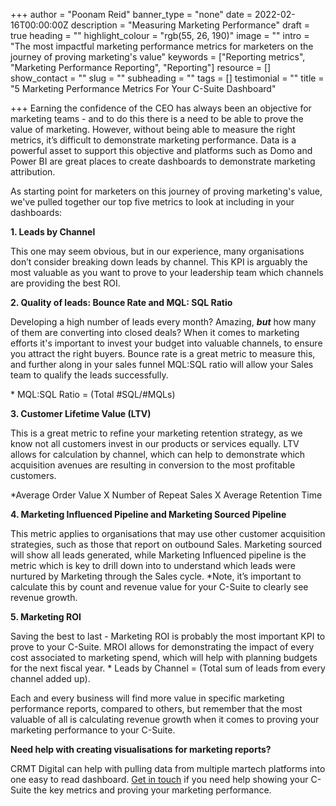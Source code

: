 +++
author = "Poonam Reid"
banner_type = "none"
date = 2022-02-16T00:00:00Z
description = "Measuring Marketing Performance"
draft = true
heading = ""
highlight_colour = "rgb(55, 26, 190)"
image = ""
intro = "The most impactful marketing performance metrics for marketers on the journey of proving marketing's value"
keywords = ["Reporting metrics", "Marketing Performance Reporting", "Reporting"]
resource = []
show_contact = ""
slug = ""
subheading = ""
tags = []
testimonial = ""
title = "5 Marketing Performance Metrics For Your C-Suite Dashboard"

+++
Earning the confidence of the CEO has always been an objective for marketing teams - and to do this there is a need to be able to prove the value of marketing. However, without being able to measure the right metrics, it’s difficult to demonstrate marketing performance. Data is a powerful asset to support this objective and platforms such as Domo and Power BI are great places to create dashboards to demonstrate marketing attribution.

As starting point for marketers on this journey of proving marketing's value, we've pulled together our top five metrics to look at including in your dashboards:

**1. Leads by Channel**

This one may seem obvious, but in our experience, many organisations don’t consider breaking down leads by channel. This KPI is arguably the most valuable as you want to prove to your leadership team which channels are providing the best ROI.

**2. Quality of leads: Bounce Rate and MQL: SQL Ratio**

Developing a high number of leads every month? Amazing, **_but_** how many of them are converting into closed deals? When it comes to marketing efforts it's important to invest your budget into valuable channels, to ensure you attract the right buyers. Bounce rate is a great metric to measure this, and further along in your sales funnel MQL:SQL ratio will allow your Sales team to qualify the leads successfully.

\* MQL:SQL Ratio = (Total #SQL/#MQLs)

**3. Customer Lifetime Value (LTV)**

This is a great metric to refine your marketing retention strategy, as we know not all customers invest in our products or services equally. LTV allows for calculation by channel, which can help to demonstrate which acquisition avenues are resulting in conversion to the most profitable customers.

\*Average Order Value X Number of Repeat Sales X Average Retention Time

**4. Marketing Influenced Pipeline and Marketing Sourced Pipeline**

This metric applies to organisations that may use other customer acquisition strategies, such as those that report on outbound Sales. Marketing sourced will show all leads generated, while Marketing Influenced pipeline is the metric which is key to drill down into to understand which leads were nurtured by Marketing through the Sales cycle. *Note, it’s important to calculate this by count and revenue value for your C-Suite to clearly see revenue growth.

**5. Marketing ROI**

Saving the best to last - Marketing ROI is probably the most important KPI to prove to your C-Suite. MROI allows for demonstrating the impact of every cost associated to marketing spend, which will help with planning budgets for the next fiscal year. * Leads by Channel = (Total sum of leads from every channel added up).

Each and every business will find more value in specific marketing performance reports, compared to others, but remember that the most valuable of all is calculating revenue growth when it comes to proving your marketing performance to your C-Suite.

**Need help with creating visualisations for marketing reports?**

CRMT Digital can help with pulling data from multiple martech platforms into one easy to read dashboard. [Get in touch](https://www.crmtdigital.com/contact/ "Contact US") if you need help showing your C-Suite the key metrics and proving your marketing performance.